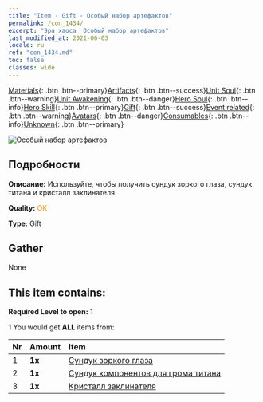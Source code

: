 ```yaml
---
title: "Item - Gift - Особый набор артефактов"
permalink: /con_1434/
excerpt: "Эра хаоса  Особый набор артефактов"
last_modified_at: 2021-06-03
locale: ru
ref: "con_1434.md"
toc: false
classes: wide
---
```

 [Materials](/ItemsRU/){: .btn .btn--primary}[Artifacts](/ItemsRU/Artifacts/){: .btn .btn--success}[Unit Soul](/ItemsRU/UnitSoul/){: .btn .btn--warning}[Unit Awakening](/ItemsRU/UnitAwakening/){: .btn .btn--danger}[Hero Soul](/ItemsRU/HeroSoul/){: .btn .btn--info}[Hero Skill](/ItemsRU/HeroSkill/){: .btn .btn--primary}[Gift](/ItemsRU/Gift/){: .btn .btn--success}[Event related](/ItemsRU/Events/){: .btn .btn--warning}[Avatars](/ItemsRU/Avatars/){: .btn .btn--danger}[Consumables](/ItemsRU/Consumables/){: .btn .btn--info}[Unknown](/ItemsRU/Unknown/){: .btn .btn--primary}

 ![Особый набор артефактов](/images/t/i_907048.png)

## Подробности
 **Описание:** Используйте, чтобы получить сундук зоркого глаза, сундук титана и кристалл заклинателя.

 **Quality:** <span style="color: #FF8C00">OK</span>

 **Type:** Gift

## Gather

  None

## This item contains:

 **Required Level to open:** 1

 1 You would get **ALL** items  from:

  | Nr | Amount |     Item    |
  |:---|:-------|:------------|
  | 1 |  **1x** | [Сундук зоркого глаза](/ItemsRU/con_1349/) |  | 
  | 2 |  **1x** | [Сундук компонентов для грома титана](/ItemsRU/con_1343/) |  | 
  | 3 |  **1x** | [Кристалл заклинателя](/ItemsRU/art_189/) |  | 
